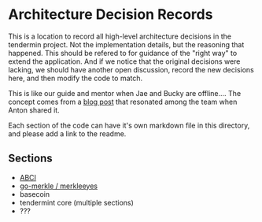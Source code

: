 # Architecture Decision Records

This is a location to record all high-level architecture decisions in the tendermin project.  Not the implementation details, but the reasoning that happened.  This should be refered to for guidance of the "right way" to extend the application.  And if we notice that the original decisions were lacking, we should have another open discussion, record the new decisions here, and then modify the code to match.

This is like our guide and mentor when Jae and Bucky are offline.... The concept comes from a [blog post](https://product.reverb.com/documenting-architecture-decisions-the-reverb-way-a3563bb24bd0#.78xhdix6t) that resonated among the team when Anton shared it.

Each section of the code can have it's own markdown file in this directory, and please add a link to the readme.

## Sections

* [ABCI](./ABCI.md)
* [go-merkle / merkleeyes](./merkle.md)
* basecoin
* tendermint core (multiple sections)
* ???
